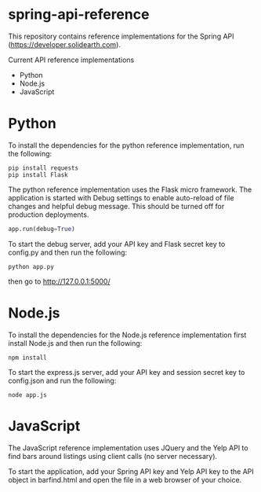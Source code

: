 spring-api-reference
====================

This repository contains reference implementations for the Spring API (https://developer.solidearth.com).

Current API reference implementations

* Python
* Node.js
* JavaScript

# Python

To install the dependencies for the python reference implementation, run the following:

```
pip install requests
pip install Flask
```

The python reference implementation uses the Flask micro framework. The application is started with Debug settings to enable auto-reload of file changes and helpful debug message. This should be turned off for production deployments.

```python
app.run(debug=True)
```

To start the debug server, add your API key and Flask secret key to config.py and then run the following:

```
python app.py
```

then go to http://127.0.0.1:5000/

# Node.js

To install the dependencies for the Node.js reference implementation first install Node.js and then run the following:

```
npm install
```

To start the express.js server, add your API key and session secret key to config.json and run the following:

```
node app.js
```

# JavaScript

The JavaScript reference implementation uses JQuery and the Yelp API to find bars around listings using client calls (no server necessary).

To start the application, add your Spring API key and Yelp API key to the API object in barfind.html and open the file in a web browser of your choice.
